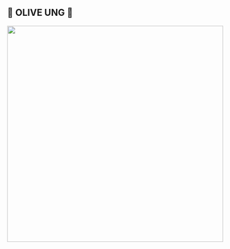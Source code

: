 
## 🛒 OLIVE UNG 🛒


<img src= "https://github.com/MEONJIYEON/shoppingMall/issues/1#issue-2347816660" width="500" height="500" />
